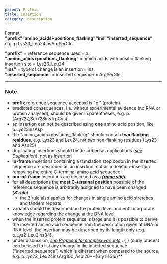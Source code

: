 ```yaml
---
parent: Protein
title: insertion
category: description
---
```


Format: **"prefix""amino_acids+positions_flanking""ins""inserted_sequence"**,  e.g. p.Lys23\_Leu24insArgSerGln

**"prefix"**  =  reference sequence used  =  p.<br>
**"amino_acids+positions_flanking"**  =  amino acids with positio flanking insertion site  =  Lys23\_Leu24<br>
**"ins"**  =  type of change is an insertion  =  ins<br> 
**"inserted_sequence"**  =  inserted sequence  =  ArgSerGln

---

### Note

*	**prefix** reference sequence accepted is "p." (protein).
*	predicted consequences, i.e. without experimental evidence (no RNA or protein analysed), should be given in parentheses, e.g. p.(Arg727\_Ser728insTrpCys).
*	an insertion can not be described using **one** amino acid position, like p.Lys23insAsp
*	the "amino\_acids+positions\_flanking" should contain **two flanking residues**, e.g. Lys23 and Leu24, not two non-flanking residues (Lys23 and Asn25)
*	duplicating insertions should be described as duplications ([_see Duplication_](/recommendations/DNA/variant/duplication/)), not as insertion
*	**in-frame** insertions containing a translation stop codon in the inserted sequence are described as an insertion, not as a deletion-insertion removing the entire C-terminal amino acid sequence.
*	**out-of-frame** insertions are described as a [_**frame shift**_](/recommendations/protein/variant/frameshift/).
*	for all descriptions the **most C-terminal position** possible of the reference sequence is arbitrarily assigned to have been changed (_**3'rule**_)
	*	the 3'rule also applies for changes in single amino acid stretches and tandem repeats
*	variants should be described on the protein level and not incorporate knowledge regarding the change at the DNA level
*	when the inserted protein sequence is large and it is possible to derive the inserted amino acid sequence from the description given at DNA or RNA level, the insertion may be described by its length only (e.g. p.Lys2\_Leu3ins34).
*	under discussion, [_see Proposal for complex variants_](http://www.hgvs.org/mutnomen/HGVS_extend_PT.doc)
	:	{ } (curly braces) can be used to list any change in the inserted sequence ("inserted_sequence") which is different when compared to the source, e.g. p.Lys23\_Leu24insArg100\_Asp120**{Gly111Glu}**

